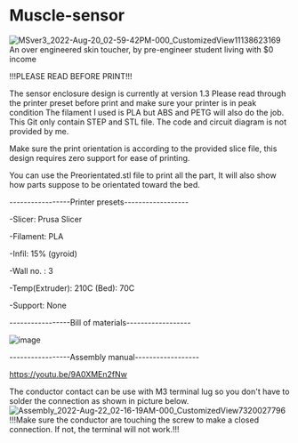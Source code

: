 # Muscle-sensor
![MSver3_2022-Aug-20_02-59-42PM-000_CustomizedView11138623169](https://user-images.githubusercontent.com/36785342/185756121-bfc11878-df84-4480-b791-e67fbbd01c04.png)
An over engineered skin toucher, by pre-engineer student living with $0 income

!!!PLEASE READ BEFORE PRINT!!!

The sensor enclosure design is currently at version 1.3
Please read through the printer preset before print and make sure your printer is in peak condition
The filament I used is PLA but ABS and PETG will also do the job. This Git only contain STEP and STL file.
The code and circuit diagram is not provided by me.

Make sure the print orientation is according to the provided slice file, this design requires zero support
for ease of printing.

You can use the Preorientated.stl file to print all the part, It will also show how parts suppose to be orientated toward the bed.


-----------------Printer presets------------------
              
-Slicer: Prusa Slicer

-Filament: PLA

-Infil: 15% (gyroid)

-Wall no. : 3

-Temp(Extruder): 210C 
     (Bed): 70C
     
-Support: None


-----------------Bill of materials------------------

![image](https://user-images.githubusercontent.com/36785342/185821116-808e1182-dac0-42d2-9549-94dcb0ee6ecc.png)

-----------------Assembly manual------------------

https://youtu.be/9A0XMEn2fNw

The conductor contact can be use with M3 terminal lug so you don't have to solder the connection as shown in picture below.
![Assembly_2022-Aug-22_02-16-19AM-000_CustomizedView7320027796](https://user-images.githubusercontent.com/36785342/185825947-943e1476-29e3-4bc6-9aa8-884b50683963.png)
!!!Make sure the conductor are touching the screw to make a closed connection. If not, the terminal will not work.!!!
